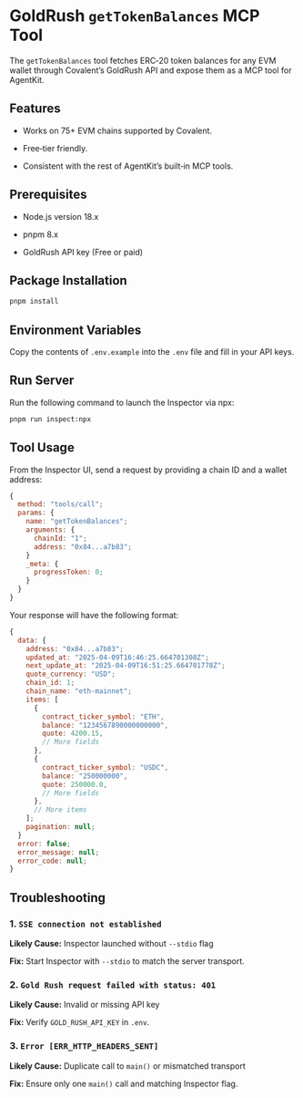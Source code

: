 # GoldRush `getTokenBalances` MCP Tool

The `getTokenBalances` tool fetches ERC‑20 token balances for any EVM wallet through Covalent’s GoldRush API and expose them as a MCP tool for AgentKit.

## Features

- Works on 75+ EVM chains supported by Covalent.

- Free‑tier friendly.

- Consistent with the rest of AgentKit’s built‑in MCP tools.

## Prerequisites

- Node.js version 18.x

- pnpm 8.x

- GoldRush API key (Free or paid)

## Package Installation

```bash
pnpm install
```

## Environment Variables

Copy the contents of `.env.example` into the `.env` file and fill in your API keys.

## Run Server

Run the following command to launch the Inspector via npx:

```bash
pnpm run inspect:npx
```

## Tool Usage

From the Inspector UI, send a request by providing a chain ID and a wallet address:

```js
{
  method: "tools/call";
  params: {
    name: "getTokenBalances";
    arguments: {
      chainId: "1";
      address: "0x84...a7b83";
    }
    _meta: {
      progressToken: 0;
    }
  }
}
```

Your response will have the following format:

```js
{
  data: {
    address: "0x84...a7b83";
    updated_at: "2025-04-09T16:46:25.664701308Z";
    next_update_at: "2025-04-09T16:51:25.664701778Z";
    quote_currency: "USD";
    chain_id: 1;
    chain_name: "eth-mainnet";
    items: [
      {
        contract_ticker_symbol: "ETH",
        balance: "1234567890000000000",
        quote: 4200.15,
        // More fields
      },
      {
        contract_ticker_symbol: "USDC",
        balance: "250000000",
        quote: 250000.0,
        // More fields
      },
      // More items
    ];
    pagination: null;
  }
  error: false;
  error_message: null;
  error_code: null;
}
```

## Troubleshooting

### 1. `SSE connection not established`

**Likely Cause:** Inspector launched without `--stdio` flag

**Fix:** Start Inspector with `--stdio` to match the server transport.

### 2. `Gold Rush request failed with status: 401`

**Likely Cause:** Invalid or missing API key

**Fix:** Verify `GOLD_RUSH_API_KEY` in `.env`.

### 3. `Error [ERR_HTTP_HEADERS_SENT]`

**Likely Cause:** Duplicate call to `main()` or mismatched transport

**Fix:** Ensure only one `main()` call and matching Inspector flag.
